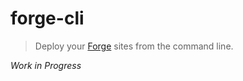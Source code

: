 # forge-cli
> Deploy your [Forge](forge.laravel.com) sites from the command line.

*Work in Progress*
